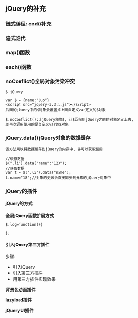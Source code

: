 ## jQuery的补充

### 链式编程: end()补充

### 隐式迭代

### map()函数

### each()函数

### noConflict()全局对象污染冲突

	$ jQuery
	
	var $ = {name:"luo"}
	<script src="jquery-3.3.1.js"></script>
	后面的jQuery中的$对象会覆盖掉上面自定义var定义的$对象

	$.noConflict():让jQuery释放$, 让$回归到jQuery之前的对象定义上去, 
	即再次调用使用的是自定义var的$对象

### jQuery.data() jQuery对象的数据缓存

	该方法可以将数据缓存到jQuery的内存中, 并可以获取使用
	
	//缓存数据	
	$(".li").data("name":"123");
	//获取数据
	var t = $(".li").data("name");
	t.name="18";//对象的更改会直接同步到元素的jQuery对象中

### jQuery的插件

#### jQuery的方式

**全局jQuery函数扩展方式**

	$.log=function(){

	};

#### 引入jQuery第三方插件

步骤:

*	引入jQuery
*	引入第三方插件
*	用第三方插件实现效果

**背景色动画插件**

**lazyload插件**

**jQuery UI插件**
	
